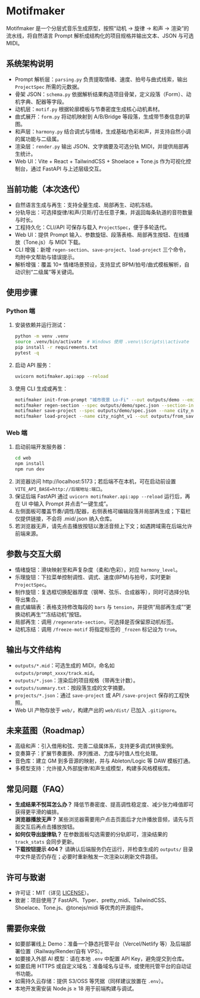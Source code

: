 # Motifmaker

Motifmaker 是一个分层式音乐生成原型，按照“动机 → 旋律 → 和声 → 渲染”的流水线，将自然语言 Prompt 解析成结构化的项目规格并输出文本、JSON 与可选 MIDI。

## 系统架构说明
- Prompt 解析层：`parsing.py` 负责提取情绪、速度、拍号与曲式线索，输出 `ProjectSpec` 所需的元数据。
- 骨架 JSON：`schema.py` 依据解析结果构造项目骨架，定义段落（Form）、动机字典、配器等字段。
- 动机层：`motif.py` 根据轮廓模板与节奏密度生成核心动机素材。
- 曲式展开：`form.py` 将动机映射到 A/B/Bridge 等段落，生成带节奏信息的草图。
- 和声层：`harmony.py` 结合调式与情绪，生成基础/色彩和声，并支持自然小调的属功能与二级属。
- 渲染层：`render.py` 输出 JSON、文字摘要及可选分轨 MIDI，并提供局部再生统计。
- Web UI：Vite + React + TailwindCSS + Shoelace + Tone.js 作为可视化控制台，通过 FastAPI 与上述层级交互。

## 当前功能（本次迭代）
- 自然语言生成与再生：支持全量生成、局部再生、动机冻结。
- 分轨导出：可选择旋律/和声/贝斯/打击任意子集，并返回每条轨道的音符数量与时长。
- 工程持久化：CLI/API 可保存与载入 `ProjectSpec`，便于多轮迭代。
- Web UI：提供 Prompt 输入、参数旋钮、段落表格、局部再生按钮、在线播放（Tone.js）与 MIDI 下载。
- CLI 增强：新增 `regen-section`、`save-project`、`load-project` 三个命令，均附中文帮助与错误提示。
- 解析增强：覆盖 10+ 情绪场景预设，支持显式 BPM/拍号/曲式模板解析，自动识别“二级属”等关键词。

## 使用步骤
### Python 端
1. 安装依赖并运行测试：
   ```bash
   python -m venv .venv
   source .venv/bin/activate  # Windows 使用 .venv\\Scripts\\activate
   pip install -r requirements.txt
   pytest -q
   ```
2. 启动 API 服务：
   ```bash
   uvicorn motifmaker.api:app --reload
   ```
3. 使用 CLI 生成或再生：
   ```bash
   motifmaker init-from-prompt "城市夜景 Lo-Fi" --out outputs/demo --emit-midi
   motifmaker regen-section --spec outputs/demo/spec.json --section-index 1 --keep-motif true --out outputs/demo_regen
   motifmaker save-project --spec outputs/demo/spec.json --name city_night_v1
   motifmaker load-project --name city_night_v1 --out outputs/from_saved
   ```

### Web 端
1. 启动前端开发服务器：
   ```bash
   cd web
   npm install
   npm run dev
   ```
2. 浏览器访问 http://localhost:5173；若后端不在本机，可在启动前设置 `VITE_API_BASE=http://后端地址:端口`。
3. 保证后端 FastAPI 通过 `uvicorn motifmaker.api:app --reload` 运行后，再在 UI 中输入 Prompt 并点击“一键生成”。
4. 左侧面板可覆盖节奏/调性/配器，右侧表格可编辑段落并局部再生成；下载栏仅提供链接，不会将 .mid/.json 纳入仓库。
5. 若浏览器无声，请先点击播放按钮以激活音频上下文；如遇跨域需在后端允许前端来源。

## 参数与交互大纲
- 情绪旋钮：滑块映射至和声复杂度（柔和/色彩），对应 `harmony_level`。
- 乐理旋钮：下拉菜单控制调性、调式、速度(BPM)与拍号，实时更新 `ProjectSpec`。
- 制作旋钮：复选框切换配器厚度（钢琴、弦乐、合成器等），同时可选择分轨导出集合。
- 曲式编辑表：表格支持修改每段的 `bars` 与 `tension`，并提供“局部再生成”“更换动机再生”“冻结动机”按钮。
- 局部再生：调用 `/regenerate-section`，可选择是否保留原动机标签。
- 动机冻结：调用 `/freeze-motif` 将指定标签的 `_frozen` 标记设为 `true`。

## 输出与文件结构
- `outputs/*.mid`：可选生成的 MIDI，命名如 `outputs/prompt_xxxx/track.mid`。
- `outputs/*.json`：渲染后的项目规格（带再生计数）。
- `outputs/summary.txt`：按段落生成的文字摘要。
- `projects/*.json`：通过 `save-project` 或 API `/save-project` 保存的工程快照。
- Web UI 产物存放于 `web/`，构建产出的 `web/dist/` 已加入 `.gitignore`。

## 未来蓝图（Roadmap）
- 高级和声：引入借用和弦、完善二级属体系，支持更多调式转换案例。
- 变奏算子：扩展节奏置换、序列推进、力度与时值人性化处理。
- 音色库：建立 GM 到多音源的映射，并与 Ableton/Logic 等 DAW 模板打通。
- 多模型支持：允许接入外部旋律/和声生成模型，构建多风格模板库。

## 常见问题（FAQ）
- **生成结果不悦耳怎么办？** 降低节奏密度、提高调性稳定度、减少张力峰值即可获得更平滑的编排。
- **浏览器播放无声？** 某些浏览器需要用户点击页面后才允许播放音频，请先与页面交互后再点击播放按钮。
- **如何仅导出旋律轨？** 在参数面板勾选需要的分轨即可，渲染结果的 `track_stats` 会同步更新。
- **下载按钮提示 404？** 请确认后端服务仍在运行，并检查生成的 `outputs/` 目录中文件是否仍存在；必要时重新触发一次渲染以刷新文件路径。

## 许可与致谢
- 许可证：MIT（详见 [LICENSE](LICENSE)）。
- 致谢：项目使用了 FastAPI、Typer、pretty_midi、TailwindCSS、Shoelace、Tone.js、@tonejs/midi 等优秀的开源组件。

## 需要你来做
- 如要部署线上 Demo：准备一个静态托管平台（Vercel/Netlify 等）及后端部署位置（Railway/Render/自有 VPS）。
- 如要接入外部 AI 模型：请在本地 `.env` 中配置 API Key，避免提交到仓库。
- 如要启用 HTTPS 或自定义域名：准备域名与证书，或使用托管平台的自动证书功能。
- 如需持久云存储：提供 S3/OSS 等凭据（同样建议放置在 `.env`）。
- 本地开发需安装 Node.js ≥ 18 用于前端构建与调试。

